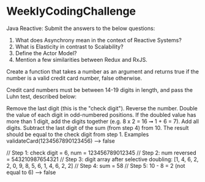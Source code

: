 # WeeklyCodingChallenge

Java Reactive:
Submit the answers to the below questions:
1) What does Asynchrony mean in the context of Reactive Systems?
2) What is Elasticity in contrast to Scalability?
3) Define the Actor Model?
4) Mention a few similarities between Redux and RxJS.

Create a function that takes a number as an argument and returns true if the number is a valid credit card number, false otherwise.

Credit card numbers must be between 14-19 digits in length, and pass the Luhn test, described below:

Remove the last digit (this is the "check digit").
Reverse the number.
Double the value of each digit in odd-numbered positions. If the doubled value has more than 1 digit, add the digits together (e.g. 8 x 2 = 16 ➞ 1 + 6 = 7).
Add all digits.
Subtract the last digit of the sum (from step 4) from 10. The result should be equal to the check digit from step 1.
Examples
validateCard(1234567890123456) --> false

// Step 1: check digit = 6, num = 123456789012345
// Step 2: num reversed = 543210987654321
// Step 3: digit array after selective doubling: [1, 4, 6, 2, 2, 0, 9, 8, 5, 6, 1, 4, 6, 2, 2]
// Step 4: sum = 58
// Step 5: 10 - 8 = 2 (not equal to 6) --> false